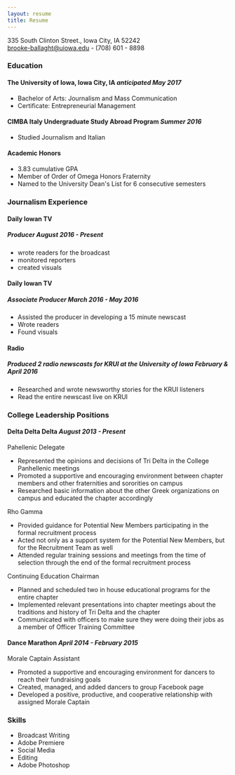 ```yaml
---
layout: resume
title: Resume
---
```

335 South Clinton Street., Iowa City, IA 52242  
[brooke-ballaght@uiowa.edu](mailto:brooke-ballagh@uiowa.edu) - (708) 601 - 8898

### Education
#### The University of Iowa, Iowa City, IA *anticipated May 2017*
* Bachelor of Arts: Journalism and Mass Communication 
* Certificate: Entrepreneurial Management 

#### CIMBA Italy Undergraduate Study Abroad Program *Summer 2016*
* Studied Journalism and Italian

#### Academic Honors
* 3.83 cumulative GPA
* Member of Order of Omega Honors Fraternity
* Named to the University Dean's List for 6 consecutive semesters

### Journalism Experience

#### Daily Iowan TV
##### Producer *August 2016 - Present*

* wrote readers for the broadcast
* monitored reporters
* created visuals

#### Daily Iowan TV
##### Associate Producer *March 2016 - May 2016*
* Assisted the producer in developing a 15 minute newscast
* Wrote readers
* Found visuals

#### Radio
##### Produced 2 radio newscasts for KRUI at the University of Iowa *February & April 2016*
* Researched and wrote newsworthy stories for the KRUI listeners
* Read the entire newscast live on KRUI

### College Leadership Positions
#### Delta Delta Delta *August 2013 - Present*
Pahellenic Delegate

* Represented the opinions and decisions of Tri Delta in the College Panhellenic meetings
* Promoted a supportive and encouraging environment between chapter members and other fraternities and sororities on campus	
* Researched basic information about the other Greek organizations on campus and educated the chapter accordingly

Rho Gamma
* Provided guidance for Potential New Members participating in the formal recruitment process
* Acted not only as a support system for the Potential New Members, but for the Recruitment Team as well
* Attended regular training sessions and meetings from the time of selection through the end of the formal recruitment process

Continuing Education Chairman
* Planned and scheduled two in house educational programs for the entire chapter
* Implemented relevant presentations into chapter meetings about the traditions and history of Tri Delta and the chapter
* Communicated with officers to make sure they were doing their jobs as a member of Officer Training Committee

#### Dance Marathon *April 2014 - February 2015*
Morale Captain Assistant
* Promoted a supportive and encouraging environment for dancers to reach their fundraising goals
* Created, managed, and added dancers to group Facebook page 
* Developed a positive, productive, and cooperative relationship with assigned Morale Captain

### Skills
* Broadcast Writing
* Adobe Premiere
* Social Media
* Editing
* Adobe Photoshop

